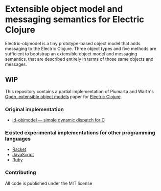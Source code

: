 # Extensible object model and messaging semantics for Electric Clojure

Electric-objmodel is a tiny prototype-based object model that adds messaging to the Electric Clojure. Three object types and five methods are sufficient to bootstrap an extensible object model and messaging semantics, that are described entirely in terms of those same objects and messages.

## WIP  
This repository contains a partial implementation of Piumarta and Warth's [Open, extensible object models](https://www.piumarta.com/software/id-objmodel/) paper for [Electric Clojure](https://github.com/hyperfiddle/electric).

### Original implementation

- [id-objmodel — simple dynamic dispatch for C](https://www.piumarta.com/software/id-objmodel/)

### Existed experimental implementations for other programming languages

- [Racket](https://gist.github.com/tonyg/8661807)
- [JavaScript](https://gist.github.com/9diov/56be6e545ee59051bdfd64407f9f57cc)
- [Ruby](https://gist.github.com/davidbalbert/c588b72b7fd2d60ea1f4)

### Contributing
All code is published under the MIT license
